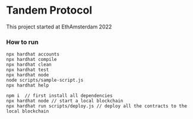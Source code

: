 # Tandem Protocol

This project started at EthAmsterdam 2022

### How to run

```shell
npx hardhat accounts
npx hardhat compile
npx hardhat clean
npx hardhat test
npx hardhat node
node scripts/sample-script.js
npx hardhat help
```


```shell
npm i  // first install all dependencies
npx hardhat node // start a local blockchain
npx hardhat run scripts/deploy.js // deploy all the contracts to the local blockchain
```